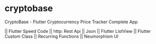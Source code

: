 # cryptobase

CryptoBase - Flutter Cryptocurrency Price Tracker Complete App

|| Flutter Speed Code
|| http: Rest Api
|| Json
|| Flutter ListView
|| Flutter Custom Class
|| Recurring Functions
|| Neumorphism UI


